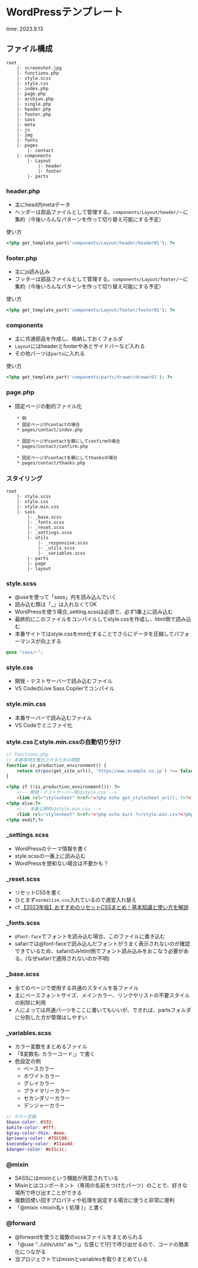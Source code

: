 # WordPressテンプレート
time: 2023.9.13

## ファイル構成
```
root
    |- screenshot.jpg
    |- functions.php
    |- style.scss
    |- style.css
    |- index.php
    |- page.php
    |- archive.php
    |- single.php
    |- header.php
    |- footer.php
    |- sass
    |- meta
    |- js
    |- img
    |- fonts
    |- pages
        |- contact
    |- components
        |- Layout
            |- header
            |- footer
        |- parts
```

### header.php
- 主にhead内metaデータ
- ヘッダーは部品ファイルとして管理する。`components/Layout/header/〜`に集約（今後いろんなパターンを作って切り替え可能にする予定）

使い方
```php
<?php get_template_part('components/Layout/header/header01'); ?>
```

### footer.php
- 主にjs読み込み
- フッターは部品ファイルとして管理する。`components/Layout/footer/〜`に集約（今後いろんなパターンを作って切り替え可能にする予定）

使い方
```php
<?php get_template_part('components/Layout/footer/footer01'); ?>
```

### components
- 主に共通部品を作成し、格納しておくフォルダ
- `Layout`にはheaderとfooterやあとサイドバーなど入れる
- その他パーツは`parts`に入れる

使い方
```php
<?php get_template_part('components/parts/drawer/drawer01'); ?>
```

### page.php
- 固定ページの動的ファイル化

```
    * 例
    * 固定ページがcontactの場合
    * pages/contact/index.php

    * 固定ページがcontactを親にしてconfirmの場合
    * pages/contact/confirm.php
    
    * 固定ページがcontactを親にしてthanksの場合
    * pages/contact/thanks.php
```

### スタイリング
```
root
    |- style.scss
    |- style.css
    |- style.min.css
    |- sass
        |- _base.scss
        |- _fonts.scss
        |- _reset.scss
        |- _settings.scss
        |- utils
            |- _responsive.scss
            |- _utils.scss
            |- _variables.scss
        |- parts
        |- page
        |- layout
```

### style.scss
- @useを使って「sass」内を読み込んでいく
- 読み込む際は「_」は入れなくてOK
- WordPressを使う場合_setting.scssは必須で、必ず1番上に読み込む
- 最終的にこのファイルをコンパイルしてstyle.cssを作成し、html側で読み込む
- 本番サイトではstyle.cssをmin化することでさらにデータを圧縮してパフォーマンスが向上する

```scss
@use "sass/~";
```

### style.css
- 開発・テストサーバーで読み込むファイル
- VS CodeのLive Sass Copilerでコンパイル

### style.min.css
- 本番サーバーで読み込むファイル
- VS Codeでミニファイ化

### style.cssとstyle.min.cssの自動切り分け
```php
// functions.php
// 本番環境を整合させるための関数
function is_production_environment() {
	return strpos(get_site_url(), 'https//www.example.co.jp') !== false; // 本番環境のURLを指定
}
```
```html
<?php if (!is_production_environment()): ?>
    <!-- 開発・テストサーバー時はstyle.css -->
    <link rel="stylesheet" href="<?php echo get_stylesheet_uri(); ?>?<?php echo date('YmdHis'); ?>">
<?php else:?>
    <!-- 本番公開時はstyle.min.css -->
    <link rel="stylesheet" href="<?php echo $uri ?>/style.min.css?<?php echo date('YmdHis'); ?>">
<?php endif;?>
```

### _settings.scss
- WordPressのテーマ情報を書く
- style.scssの一番上に読み込む
- WordPressを使和ない場合は不要かも？

### _reset.scss
- リセットCSSを書く
- ひとまず`normalize.css`入れているので適宜入れ替え
- cf.[【2023年版】おすすめのリセットCSSまとめ！基本知識と使い方を解説](https://webdesign-trends.net/entry/8137)

### _fonts.scss
- `@font-face`でフォントを読み込む場合、このファイルに書き込む
- safariでは@font-faceで読み込んだフォントがうまく表示されないのが確認できているため、safariのみhtml側でフォント読み込みをおこなう必要がある。(なぜsafariで適用されないのか不明)

### _base.scss
- 全てのページで使用する共通のスタイルを各ファイル
- 主にベースフォントサイズ、メインカラー、リンクやリストの不要スタイルの削除に利用
- 人によっては共通パーツをここに書いてもいいが、できれば、partsフォルダに分割した方が管理はしやすい

### _variables.scss
* カラー変数をまとめるファイル
* 「$変数名: カラーコード;」で書く
* 色設定の例
  * ベースカラー
  * ホワイトカラー
  * グレイカラー
  * プライマリーカラー
  * セカンダリーカラー
  * デンジャーカラー

```scss
// カラー定義
$base-color: #333;
$white-color: #fff;
$gray-color-thin: #eee;
$primary-color: #75CC00;
$secondary-color: #11aadd;
$danger-color: #e31c1c;
```

### @mixin
- SASSにはmixinという機能が用意されている
- Mixinとはコンポーネント（専用の名前をつけたパーツ）のことで、好きな場所で呼び出すことができる
- 複数回使い回すプロパティや処理を設定する場合に使うと非常に便利
- 「@mixin <mixin名> { 処理 }」と書く

### @forward
- @forwardを使うと複数のscssファイルをまとめられる
- 「@use “../utils/utils” as *;」な感じで1行で呼び出せるので、コードの簡素化につながる
- 当プロジェクトではmixinとvariablesを取りまとめている